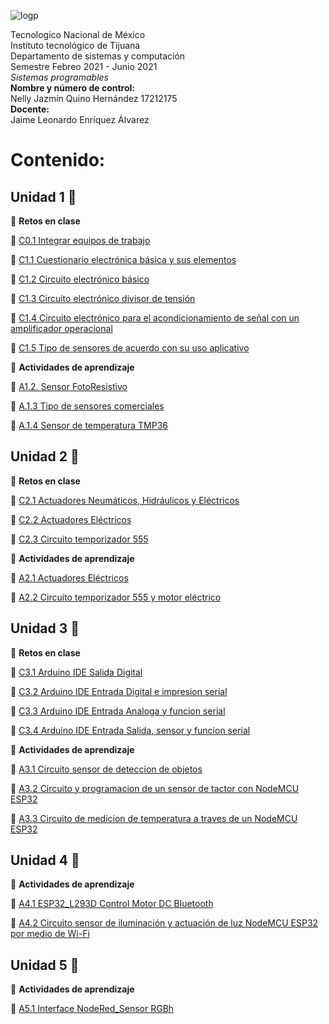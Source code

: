 ![logp](https://user-images.githubusercontent.com/71736979/109230190-4ce8b780-7779-11eb-8c5f-933a95b8b601.PNG)

Tecnologico  Nacional de México  
Instituto tecnológico de Tijuana  
Departamento de sistemas y computación  
Semestre Febreo 2021 - Junio 2021  
*Sistemas programables*  
**Nombre y número de control:**  
Nelly Jazmín Quino Hernández 17212175  
**Docente:**  
Jaime Leonardo Enríquez Álvarez


# Contenido: 
## Unidad 1 :pushpin:

 :muscle: **Retos en clase**
 
 :memo: [C0.1 Integrar equipos de trabajo](https://github.com/NellyQuino/SistemasProgramables/blob/main/Blog/C0.1_Integrar_equipos_de_trabajo_NellyQuino.md)
 
 :memo: [C1.1 Cuestionario electrónica básica y sus elementos](https://github.com/NellyQuino/SistemasProgramables/blob/main/Blog/C1.1%20Cuestionario%20electr%C3%B3nica%20b%C3%A1sica%20y%20sus%20elementos_NellyJazm%C3%ADnQuinoHern%C3%A1ndez.md)
 
 :memo:  [C1.2 Circuito electrónico básico](https://github.com/NellyQuino/SistemasProgramables/blob/main/Blog/C1.2_Circuito_electronico_basico_NellyQuino.md)
 
 :memo:  [C1.3 Circuito electrónico divisor de tensión](https://github.com/NellyQuino/SistemasProgramables/blob/main/Blog/C1.3_Circuito_electronico_divisor_de_tension_NellyQuino.md)
 
 :memo:  [C1.4 Circuito electrónico para el acondicionamiento de señal con un amplificador operacional](https://github.com/NellyQuino/SistemasProgramables/blob/main/Blog/C1.4_Acondicionador_de_senal_AmOP_NellyQuino.md)
 
 :memo:  [C1.5 Tipo de sensores de acuerdo con su uso aplicativo](https://github.com/NellyQuino/SistemasProgramables/blob/main/Blog/C1.5_Tipo_de_sensores_de_acuerdo_con_su_uso_aplicativo_NellyQuino.md)

:running: **Actividades de aprendizaje**
 
 :memo:  [A1.2. Sensor FotoResistivo](https://github.com/NellyQuino/SistemasProgramables/blob/main/Blog/A1.2_NellyQuino_Parvada.md)
 
 :memo:  [A.1.3 Tipo de sensores comerciales](https://github.com/NellyQuino/SistemasProgramables/blob/main/Blog/A1.3_Tipos_Sensores_Comerciales_Parvada.md)
 
 :memo:  [A.1.4 Sensor de temperatura TMP36](https://github.com/NellyQuino/SistemasProgramables/blob/main/Blog/A1.4_Sensor_Temperatura_TMP36.md)

## Unidad 2 :pushpin:

 :muscle: **Retos en clase**
  
  :memo:  [C2.1 Actuadores Neumáticos, Hidráulicos y Eléctricos](https://github.com/NellyQuino/SistemasProgramables/blob/main/Blog/C2.1_ActuadoresNeumaticosHidraulicos.md)
 
  :memo: [C2.2 Actuadores Eléctricos ](https://github.com/NellyQuino/SistemasProgramables/blob/main/Blog/C2.2_ActuadoresElectricos.md)
  
  :memo: [C2.3 Circuito temporizador 555 ]()


:running: **Actividades de aprendizaje**
 
  :memo: [A2.1 Actuadores Eléctricos ](https://github.com/NellyQuino/SistemasProgramables/blob/main/Blog/A2.1_Tipos_actuadores_Comerciales.md)

  :memo: [A2.2 Circuito temporizador 555 y motor eléctrico ](https://github.com/NellyQuino/SistemasProgramables/blob/main/Blog/A2.2_Circuito_temporizador_actuador.md)

## Unidad 3 :pushpin:

 :muscle: **Retos en clase**
  
  :memo:  [ C3.1 Arduino IDE Salida Digital](https://github.com/NellyQuino/SistemasProgramables/blob/main/Blog/C3.1_%20Arduino_IDE_Salida_Digital.md)

  :memo:  [ C3.2 Arduino IDE Entrada Digital e impresion serial](https://github.com/NellyQuino/SistemasProgramables/blob/main/Blog/C3.2_ArduinoIDE_EntradaDigitalImpresionSerial.md)

  :memo:  [ C3.3 Arduino IDE Entrada Analoga y funcion serial](https://github.com/NellyQuino/SistemasProgramables/blob/main/Blog/C3.3_ArduinoIDE_EntradaAnalogaFuncionSerial.md)

  :memo:  [C3.4 Arduino IDE Entrada Salida, sensor y funcion serial](https://github.com/NellyQuino/SistemasProgramables/blob/main/Blog/C3.4_ArduinoIDE_EntradaSalidaSensorFuncionSerial.md)

:running: **Actividades de aprendizaje**

:memo:  [A3.1 Circuito sensor de deteccion de objetos](https://github.com/NellyQuino/SistemasProgramables/blob/main/Blog/A3.1_Circuito_sensor_de_deteccion_de_objetos.md)

:memo:  [A3.2 Circuito y programacion de un sensor de tactor con NodeMCU ESP32](https://github.com/NellyQuino/SistemasProgramables/blob/main/Blog/A3.2_ESP32_SensorTouch.md)

:memo:  [A3.3 Circuito de medicion de temperatura a traves de un NodeMCU ESP32](https://github.com/NellyQuino/SistemasProgramables/blob/main/Blog/A3.3_ESP32_SensorTemperatura_DHT11.md)

## Unidad 4 :pushpin:

:running: **Actividades de aprendizaje**

:memo:  [A4.1 ESP32_L293D Control Motor DC Bluetooth](https://github.com/NellyQuino/SistemasProgramables/blob/main/Blog/A4.1_ESP32_L293D_ControlMotorDC_Bluetooth.md)

:memo:  [A4.2 Circuito sensor de iluminación y actuación de luz NodeMCU ESP32 por medio de Wi-Fi](https://github.com/NellyQuino/SistemasProgramables/blob/main/Blog/A4.2_ESP32_SensorLDR_WebServer_Wifi.md)

## Unidad 5 :pushpin:

:running: **Actividades de aprendizaje**

:memo:  [A5.1 Interface NodeRed_Sensor RGBh](https://github.com/NellyQuino/SistemasProgramables/blob/main/Blog/A4.1_ESP32_L293D_ControlMotorDC_Bluetooth.md)
